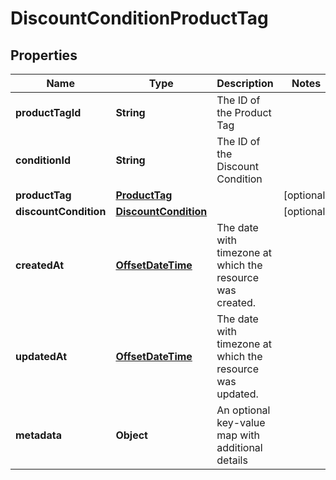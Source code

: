 # DiscountConditionProductTag

## Properties
Name | Type | Description | Notes
------------ | ------------- | ------------- | -------------
**productTagId** | **String** | The ID of the Product Tag | 
**conditionId** | **String** | The ID of the Discount Condition | 
**productTag** | [**ProductTag**](ProductTag.md) |  |  [optional]
**discountCondition** | [**DiscountCondition**](DiscountCondition.md) |  |  [optional]
**createdAt** | [**OffsetDateTime**](OffsetDateTime.md) | The date with timezone at which the resource was created. | 
**updatedAt** | [**OffsetDateTime**](OffsetDateTime.md) | The date with timezone at which the resource was updated. | 
**metadata** | **Object** | An optional key-value map with additional details | 
